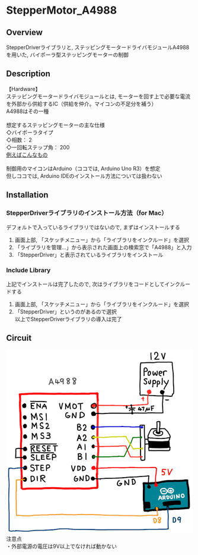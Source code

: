 # StepperMotor_A4988

## Overview
StepperDriverライブラリと, ステッピングモータードライバモジュールA4988を用いた, バイポーラ型ステッピングモーターの制御

## Description
【Hardware】  
ステッピングモータードライバモジュールとは, モーターを回す上で必要な電流を外部から供給するIC（供給を仲介。マイコンの不足分を補う）  
A4988はその一種  
<br>
想定するステッピングモーターの主な仕様  
◇バイポーラタイプ  
◇相数： 2  
◇一回転ステップ角： 200  
[例えばこんなもの](https://akizukidenshi.com/catalog/g/gP-05372/)  
<br>
制御用のマイコンはArduino（ココでは, Arduino Uno R3）を想定  
但しココでは, Arduino IDEのインストール方法については扱わない

## Installation
### StepperDriverライブラリのインストール方法（for Mac）  
デフォルトで入っているライブラリではないので, まずはインストールする  
  1. 画面上部, 「スケッチメニュー」から「ライブラリをインクルード」を選択  
  2. 「ライブラリを管理...」から表示された画面上の検索窓で「A4988」と入力  
  3. 「StepperDriver」と表示されているライブラリをインストール  
  
### Include Library
  上記でインストールは完了したので, 次はライブラリをコードとしてインクルードする
  1. 画面上部, 「スケッチメニュー」から「ライブラリをインクルード」を選択  
  2. 「StepperDriver」というのがあるので選択  
  以上でStepperDriverライブラリの導入は完了

## Circuit
![回路図](a4988-1.png)  
注意点  
  ・外部電源の電圧は9V以上でなければ動かない

